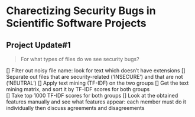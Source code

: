 # Charectizing Security Bugs in Scientific Software Projects 

## Project Update#1 

> For what types of files do we see security bugs? 

[] Filter out noisy file name: look for text which doesn’t have extensions 
[] Separate out files that are security-related (‘INSECURE’) and that are not (‘NEUTRAL’)
[] Apply text mining (TF-IDF) on the two groups 
[] Get the text mining matrix, and sort it by TF-IDF scores for both groups  
[] Take top 1000 TF-IDF scores for both groups 
[] Look at the obtained features manually and see what features appear: each member must do it individually then discuss agreements and disagreements  
